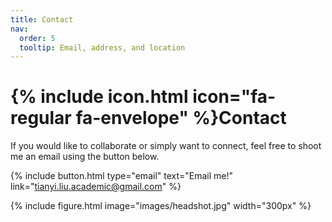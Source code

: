```yaml
---
title: Contact
nav:
  order: 5
  tooltip: Email, address, and location
---
```


# {% include icon.html icon="fa-regular fa-envelope" %}Contact

If you would like to collaborate or simply want to connect, feel free to shoot me an email using the button below.

{%
  include button.html
  type="email"
  text="Email me!"
  link="tianyi.liu.academic@gmail.com"
%}

{%
  include figure.html
  image="images/headshot.jpg"
  width="300px"
%}

<!-- {%
  include button.html
  type="phone"
  text="(555) 867-5309"
  link="+1-555-867-5309"
%} -->
<!-- {%
  include button.html
  type="address"
  tooltip="Our location on Google Maps for easy navigation"
  link="https://www.google.com/maps"
%} -->
